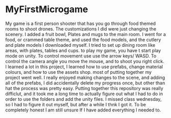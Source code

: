 # MyFirstMicrogame
My game is a first person shooter that has you go through food themed rooms to shoot drones. The customizations I did were just changing the scenery. I added a fruit bowl, Plates and mugs to the main room. I went for a food, or crammed table theme, and used the food models, and the cutlery and plate models I downloaded myself. I tried to set up dining room like areas, with plates, tables and cups. 
to play my game, you have t start play mode on unity. To control movement use use the arrow keys/ WASD. To control the camera angle you move the mouse, and to shoot you right click. 
I learned a lot in this project, I learned how to use prefabs, change material colours, and how to use the assets shop. most of putting together my project went well. I really enjoyed making changes to the scene, and adding all of the prefabs, I did accidentally delete my progress once, but other than hat the process was pretty easy. Putting together this repository was really difficlut, and it took me a long time to actually figure out what I had to do in order to use the folders and add the unity files. I missed class wednesday, so I had to figure it out myself, but after a while I thnk I got it. To be completely honest I am still unsure If I have added everything I needed to. 

